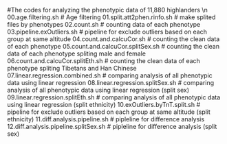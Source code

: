 #The codes for analyzing the phenotypic data of 11,880 highlanders \n
00.age.filtering.sh  # Age filtering
01.split.att2phen.rinfo.sh  # make splited files by phenotypes
02.count.sh  # counting data of each phenotype
03.pipeline.exOutliers.sh  # pipeline for exclude outliers based on each group at same altitude
04.count.and.calcuCor.sh  # counting the clean data of each phenotype
05.count.and.calcuCor.splitSex.sh  # counting the clean data of each phenotype spliting male and female
06.count.and.calcuCor.splitEth.sh  # counting the clean data of each phenotype spliting Tibetans and Han Chinese
07.linear.regression.combined.sh  # comparing analysis of all phenotypic data using linear regression
08.linear.regression.splitSex.sh  # comparing analysis of all phenotypic data using linear regression (split sex)
09.linear.regression.splitEth.sh  # comparing analysis of all phenotypic data using linear regression (split ethnicity)
10.exOutliers.byTnT.split.sh  # pipeline for exclude outliers based on each group at same altitude (split ethnicity)
11.diff.analysis.pipeline.sh  # pipleline for difference analysis
12.diff.analysis.pipeline.splitSex.sh  # pipleline for difference analysis (split sex)
